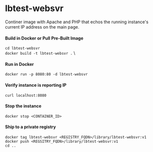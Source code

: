 # lbtest-websvr

Continer image with Apache and PHP that echos the running instance's current IP address on the main page.

#### Build in Docker or Pull Pre-Built Image
`cd lbtest-websvr`\
`docker build -t lbtest-websvr .` \

#### Run in Docker
`docker run -p 8080:80 -d lbtest-websvr`

#### Verify instance is reporting IP
`curl localhost:8080`

#### Stop the instance
`docker stop <CONTAINER_ID>`

#### Ship to a private registry
`docker tag lbtest-websvr <REGISTRY_FQDN>/library/lbtest-websvr:v1` \
`docker push <REGSITRY_FQDN>/library/lbtest-websvr:v1`\
`cd ..`
